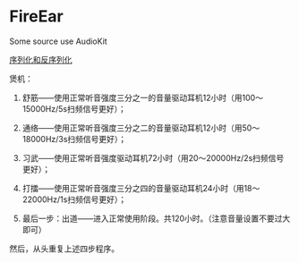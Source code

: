 # FireEar
Some source use AudioKit


[序列化和反序列化](https://blog.csdn.net/CJQ316210/article/details/51833555) 


煲机：


1. 舒筋——使用正常听音强度三分之一的音量驱动耳机12小时（用100～15000Hz/5s扫频信号更好）；
2. 通络——使用正常听音强度三分之二的音量驱动耳机12小时（用50～18000Hz/3s扫频信号更好）；
3. 习武——使用正常听音强度驱动耳机72小时（用20～20000Hz/2s扫频信号更好）；
4. 打擂——使用正常听音强度三分之四的音量驱动耳机24小时（用18～22000Hz/1s扫频信号更好）；

5. 最后一步：出道——进入正常使用阶段。共120小时。（注意音量设置不要过大即可）

然后，从头重复上述四步程序。

